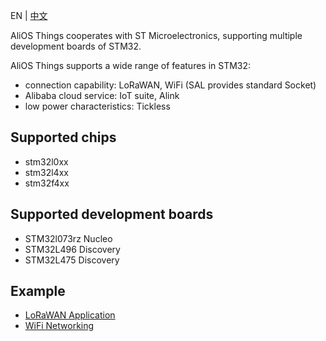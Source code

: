 EN | [中文](STM32.zh)

AliOS Things cooperates with ST Microelectronics, supporting multiple development boards of STM32.

AliOS Things supports a wide range of features in STM32:

- connection capability: LoRaWAN, WiFi (SAL provides standard Socket)
- Alibaba cloud service: IoT suite, Alink
- low power characteristics: Tickless

## Supported chips

- stm32l0xx
- stm32l4xx
- stm32f4xx

## Supported development boards

- STM32l073rz Nucleo
- STM32L496 Discovery
- STM32L475 Discovery

## Example

- [LoRaWAN Application](https://github.com/alibaba/AliOS-Things/wiki/AliOS-Things-lorawanapp)
- [WiFi Networking](https://github.com/alibaba/AliOS-Things/wiki/stm32-networking)
